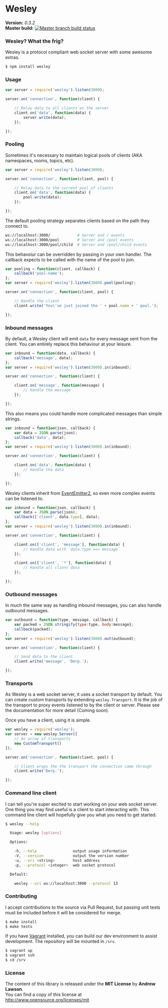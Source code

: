 # Wesley #


**Version:** *0.3.2*<br/>
**Master build:** [![Master branch build status][travis-master]][travis]


### Wesley? What the frig? ###
Wesley is a protocol compliant web socket server with some awesome extras.
```bash
$ npm install wesley
```


### Usage ###
```js
var server = require('wesley').listen(3000);

server.on('connection', function(client) {

    // Relay data to all clients on the server
    client.on('data', function(data) {
        server.write(data);
    });

});
```


### Pooling ###
Sometimes it's necessary to maintain logical pools of clients (AKA namespaces, rooms, topics, etc).
```js
var server = require('wesley').listen(3000);

server.on('connection', function(client, pool) {

    // Relay data to the current pool of clients
    client.on('data', function(data) {
        pool.write(data);
    });

});
```

The default pooling strategy separates clients based on the path they connect to.
```bash
ws://localhost:3000/            # Server and / events
ws://localhost:3000/pool        # Server and /pool events
ws://localhost:3000/pool/child  # Server and /pool/child events
```

This behavoiur can be overridden by passing in your own handler.
The callback expects to be called with the name of the pool to join.
```js
var pooling = function(client, callback) {
    callback('pool-name');
};
var server = require('wesley').listen(3000).pool(pooling);

server.on('connection', function(client, pool) {

    // Handle the client
    client.write('You\'ve just joined the ' + pool.name + ' pool.');

});
```


### Inbound messages ###
By default, a Wesley client will emit `data` for every message sent from the client.
You can entirely replace this behaviour at your leisure.
```js
var inbound = function(data, callback) {
    callback('message', data);
};
var server = require('wesley').listen(3000).in(inbound);

server.on('connection', function(client) {

    client.on('message', function(message) {
        // Handle the message
    });

});
```

This also means you could handle more complicated messages than simple strings.
```js
var inbound = function(json, callback) {
    var data = JSON.parse(json);
    callback('data', data);
};
var server = require('wesley').listen(3000).in(inbound);

server.on('connection', function(client) {

    client.on('data', function(data) {
        // Handle the data
    });

});
```

Wesley clients inherit from [EventEmitter2][event-emitter], so even more complex
events can be listened to.
```js
var inbound = function(json, callback) {
    var data = JSON.parse(json);
    callback(['client', data.type], data);
};
var server = require('wesley').listen(3000).in(inbound);

server.on('connection', function(client) {

    client.on(['client', 'message'], function(data) {
        // Handle data with `data.type === message`
    });

    client.on(['client', '*'], function(data) {
        // Handle all client data
    });

});
```


### Outbound messages ###
In much the same way as handling inbound messages, you can also handle outbound messages.
```js
var outbound = function(type, message, callback) {
    var packed = JSON.stringify{type:type, body:message};
    callback(packed);
};
var server = require('wesley').listen(3000).out(outbound);

server.on('connection', function(client) {

    // Send data to the client
    client.write('message', 'Derp.');

});
```


### Transports ###
As Wesley is a web socket server, it uses a socket transport by default.
You can create custom transports by extending `wesley.Transport`.
It is the job of the transport to proxy events listened to by the client
or server. Please see the documentation for more detail (Coming soon).

Once you have a client, using it is simple.
```js
var wesley = require('wesley');
var server = new wesley.Server([
    // An array of transports
    new CustomTransport()
]);

server.on('connection', function(client, pool) {

    // Client wraps the the transport the connection came through
    client.write('Derp.');

});
```


### Command line client ###
I can tell you're super excited to start working on your web socket server.
One thing you may find useful is a client to start interacting with.
This command line client will hopefully give you what you need to get started.
```bash
$ wesley --help

  Usage: wesley [options]

  Options:

    -h, --help                output usage information
    -V, --version             output the version number
    -u, --uri <string>        host address
    -p, --protocol <integer>  web socket protocol

  Default:

    wesley --uri ws://localhost:3000 --protocol 13
```


### Contributing ###
I accept contributions to the source via Pull Request,
but passing unit tests must be included before it will be considered for merge.
```bash
$ make install
$ make tests
```

If you have [Vagrant][vagrant] installed, you can build our dev environment to assist development.
The repository will be mounted in `/srv`.
```bash
$ vagrant up
$ vagrant ssh
$ cd /srv
```


### License ###
The content of this library is released under the **MIT License** by **Andrew Lawson**.<br/>
You can find a copy of this license at http://www.opensource.org/licenses/mit


<!-- Links -->
[travis]: https://travis-ci.org/adlawson/wesley
[travis-master]: https://travis-ci.org/adlawson/wesley.png?branch=master
[vagrant]: http://vagrantup.com
[event-emitter]: https://github.com/hij1nx/EventEmitter2
